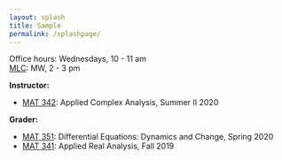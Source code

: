 ```yaml
---
layout: splash
title: Sample
permalink: /splashpage/
---
```


Office hours: Wednesdays, 10 - 11 am   
[MLC](http://www.math.stonybrook.edu/mlc/center-hours.html): MW, 2 - 3 pm   

**Instructor:**   
* [MAT 342](/teaching/mat342-summer20): Applied Complex Analysis, Summer II 2020   

**Grader:**   
* [MAT 351](https://you.stonybrook.edu/aerchenko/teaching/mat-351/): Differential Equations: Dynamics and Change, Spring 2020   
* [MAT 341](http://www.math.stonybrook.edu/~xiu/MATH341.html): Applied Real Analysis, Fall 2019   
